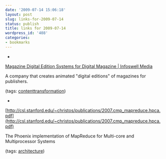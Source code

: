 ```yaml
---
date: '2009-07-14 15:06:18'
layout: post
slug: links-for-2009-07-14
status: publish
title: links for 2009-07-14
wordpress_id: '408'
categories:
- bookmarks
---
```


  *


[Magazine Digital Edition Systems for Digital Magazine | Infoswell Media](http://infoswell.com/digital-editions.php)


A company that creates animated "digital editions" of magazines for publishers.


(tags: [contenttransformation](http://delicious.com/eob/contenttransformation))


  *


[http://csl.stanford.edu/~christos/publications/2007.cmp_mapreduce.hpca.pdf](http://csl.stanford.edu/~christos/publications/2007.cmp_mapreduce.hpca.pdf)


The Phoenix implementation of MapReduce for Multi-core and Multiprocessor Systems


(tags: [architecture](http://delicious.com/eob/architecture))



